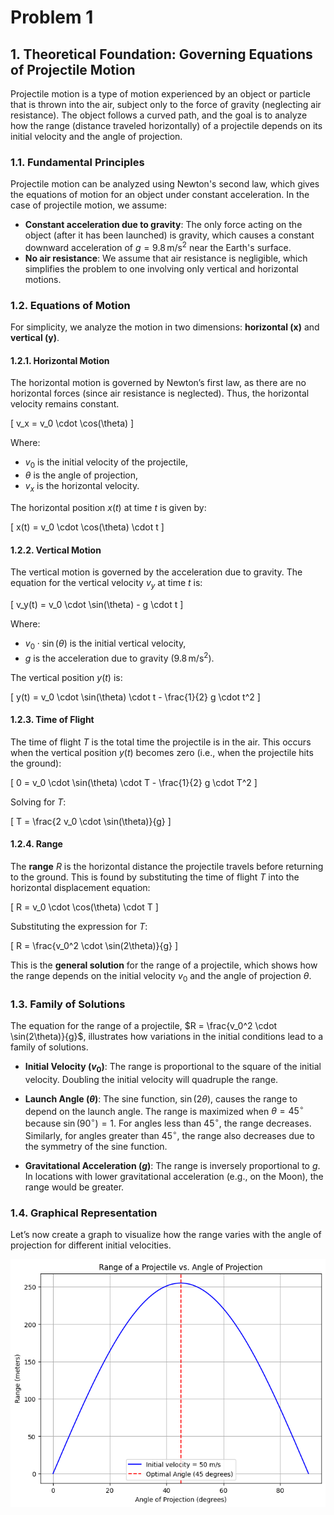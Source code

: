 # Problem 1

## 1. Theoretical Foundation: Governing Equations of Projectile Motion

Projectile motion is a type of motion experienced by an object or particle that is thrown into the air, subject only to the force of gravity (neglecting air resistance). The object follows a curved path, and the goal is to analyze how the range (distance traveled horizontally) of a projectile depends on its initial velocity and the angle of projection.

### 1.1. **Fundamental Principles**

Projectile motion can be analyzed using Newton's second law, which gives the equations of motion for an object under constant acceleration. In the case of projectile motion, we assume:
- **Constant acceleration due to gravity**: The only force acting on the object (after it has been launched) is gravity, which causes a constant downward acceleration of $g = 9.8 \, \text{m/s}^2$ near the Earth's surface.
- **No air resistance**: We assume that air resistance is negligible, which simplifies the problem to one involving only vertical and horizontal motions.

### 1.2. **Equations of Motion**

For simplicity, we analyze the motion in two dimensions: **horizontal (x)** and **vertical (y)**.

#### 1.2.1. Horizontal Motion

The horizontal motion is governed by Newton’s first law, as there are no horizontal forces (since air resistance is neglected). Thus, the horizontal velocity remains constant.

\[
v_x = v_0 \cdot \cos(\theta)
\]

Where:
- $v_0$ is the initial velocity of the projectile,
- $\theta$ is the angle of projection,
- $v_x$ is the horizontal velocity.

The horizontal position $x(t)$ at time $t$ is given by:

\[
x(t) = v_0 \cdot \cos(\theta) \cdot t
\]

#### 1.2.2. Vertical Motion

The vertical motion is governed by the acceleration due to gravity. The equation for the vertical velocity $v_y$ at time $t$ is:

\[
v_y(t) = v_0 \cdot \sin(\theta) - g \cdot t
\]

Where:
- $v_0 \cdot \sin(\theta)$ is the initial vertical velocity,
- $g$ is the acceleration due to gravity ($9.8 \, \text{m/s}^2$).

The vertical position $y(t)$ is:

\[
y(t) = v_0 \cdot \sin(\theta) \cdot t - \frac{1}{2} g \cdot t^2
\]

#### 1.2.3. Time of Flight

The time of flight $T$ is the total time the projectile is in the air. This occurs when the vertical position $y(t)$ becomes zero (i.e., when the projectile hits the ground):

\[
0 = v_0 \cdot \sin(\theta) \cdot T - \frac{1}{2} g \cdot T^2
\]

Solving for $T$:

\[
T = \frac{2 v_0 \cdot \sin(\theta)}{g}
\]

#### 1.2.4. Range

The **range** $R$ is the horizontal distance the projectile travels before returning to the ground. This is found by substituting the time of flight $T$ into the horizontal displacement equation:

\[
R = v_0 \cdot \cos(\theta) \cdot T
\]

Substituting the expression for $T$:

\[
R = \frac{v_0^2 \cdot \sin(2\theta)}{g}
\]

This is the **general solution** for the range of a projectile, which shows how the range depends on the initial velocity $v_0$ and the angle of projection $\theta$. 

### 1.3. **Family of Solutions**

The equation for the range of a projectile, $R = \frac{v_0^2 \cdot \sin(2\theta)}{g}$, illustrates how variations in the initial conditions lead to a family of solutions.

- **Initial Velocity ($v_0$)**: The range is proportional to the square of the initial velocity. Doubling the initial velocity will quadruple the range.
  
- **Launch Angle ($\theta$)**: The sine function, $\sin(2\theta)$, causes the range to depend on the launch angle. The range is maximized when $\theta = 45^\circ$ because $\sin(90^\circ) = 1$. For angles less than $45^\circ$, the range decreases. Similarly, for angles greater than $45^\circ$, the range also decreases due to the symmetry of the sine function.

- **Gravitational Acceleration ($g$)**: The range is inversely proportional to $g$. In locations with lower gravitational acceleration (e.g., on the Moon), the range would be greater.

### 1.4. **Graphical Representation**

Let’s now create a graph to visualize how the range varies with the angle of projection for different initial velocities.

![alt text](image.png)

# #####################################
